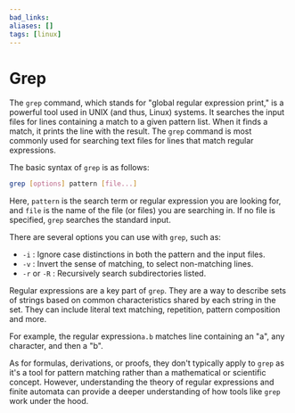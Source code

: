 ```yaml
---
bad_links:
aliases: []
tags: [linux]
---
```

# Grep

The `grep` command, which stands for "global regular expression print," is a powerful tool used in UNIX (and thus, Linux) systems. It searches the input files for lines containing a match to a given pattern list. When it finds a match, it prints the line with the result. The `grep` command is most commonly used for searching text files for lines that match regular expressions.

The basic syntax of `grep` is as follows:

```bash
grep [options] pattern [file...]
```

Here, `pattern` is the search term or regular expression you are looking for, and `file` is the name of the file (or files) you are searching in. If no file is specified, `grep` searches the standard input.

There are several options you can use with `grep`, such as:

- `-i` : Ignore case distinctions in both the pattern and the input files.
- `-v` : Invert the sense of matching, to select non-matching lines.
- `-r` or `-R` : Recursively search subdirectories listed.

Regular expressions are a key part of `grep`. They are a way to describe sets of strings based on common characteristics shared by each string in the set. They can include literal text matching, repetition, pattern composition and more.

For example, the regular expression`a.b` matches line containing an "a", any character, and then a "b".

As for formulas, derivations, or proofs, they don't typically apply to `grep` as it's a tool for pattern matching rather than a mathematical or scientific concept. However, understanding the theory of regular expressions and finite automata can provide a deeper understanding of how tools like `grep` work under the hood.
